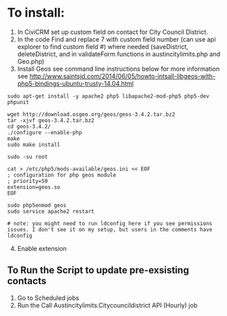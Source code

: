 To install:
===========

1. In CiviCRM set up custom field on contact for City Council District.
2. In the code Find and replace 7 with custom field number (can use api explorer to find custom field #) where needed (saveDistrict, deleteDistrict, and in validateForm functions in austincitylimits.php and Geo.php)
3. Install Geos see command line instructions below for more information see http://www.saintsjd.com/2014/06/05/howto-intsall-libgeos-with-php5-bindings-ubuntu-trusty-14.04.html

```
sudo apt-get install -y apache2 php5 libapache2-mod-php5 php5-dev phpunit

wget http://download.osgeo.org/geos/geos-3.4.2.tar.bz2
tar -xjvf geos-3.4.2.tar.bz2
cd geos-3.4.2/
./configure --enable-php
make
sudo make install

sudo -su root

cat > /etc/php5/mods-available/geos.ini << EOF
; configuration for php geos module
; priority=50
extension=geos.so
EOF

sudo php5enmod geos
sudo service apache2 restart

# note: you might need to run ldconfig here if you see permissions issues. I don't see it on my setup, but users in the comments have
ldconfig

```
4. Enable extension

To Run the Script to update pre-exsisting contacts
-------------------------------------------------
1. Go to Scheduled jobs
2. Run the Call Austincitylimits.Citycouncildistrict API (Hourly) job
